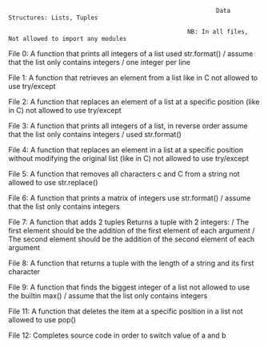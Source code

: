                                                               Data Structures: Lists, Tuples

                                                      NB: In all files, Not allowed to import any modules
                                   
File 0: A function that prints all integers of a list
        used str.format() / assume that the list only contains integers / one integer per line

File 1: A function that retrieves an element from a list like in C
        not allowed to use try/except

File 2:  A function that replaces an element of a list at a specific position (like in C)
         not allowed to use try/except

File 3: A function that prints all integers of a list, in reverse order
        assume that the list only contains integers / used str.format()

File 4: A function that replaces an element in a list at a specific position without modifying the original list (like in C)
        not allowed to use try/except

File 5: A function that removes all characters c and C from a string
        not allowed to use str.replace()
        
File 6: A function that prints a matrix of integers
        use str.format() / assume that the list only contains integers
        
File 7: A function that adds 2 tuples
        Returns a tuple with 2 integers: / The first element should be the addition of the first element of each argument / The second element should be the addition of the second element of each argument
        
File 8: A function that returns a tuple with the length of a string and its first character

File 9: A function that finds the biggest integer of a list
        not allowed to use the builtin max() / assume that the list only contains integers

File 11: A function that deletes the item at a specific position in a list
           not allowed to use pop()
           
File 12: Completes source code in order to switch value of a and b
